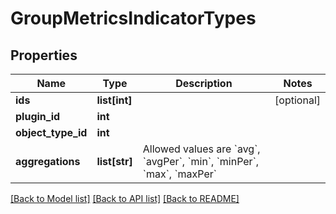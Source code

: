 # GroupMetricsIndicatorTypes

## Properties
Name | Type | Description | Notes
------------ | ------------- | ------------- | -------------
**ids** | **list[int]** |  | [optional] 
**plugin_id** | **int** |  | 
**object_type_id** | **int** |  | 
**aggregations** | **list[str]** | Allowed values are &#x60;avg&#x60;, &#x60;avgPer&#x60;, &#x60;min&#x60;, &#x60;minPer&#x60;, &#x60;max&#x60;, &#x60;maxPer&#x60; | 

[[Back to Model list]](../README.md#documentation-for-models) [[Back to API list]](../README.md#documentation-for-api-endpoints) [[Back to README]](../README.md)

